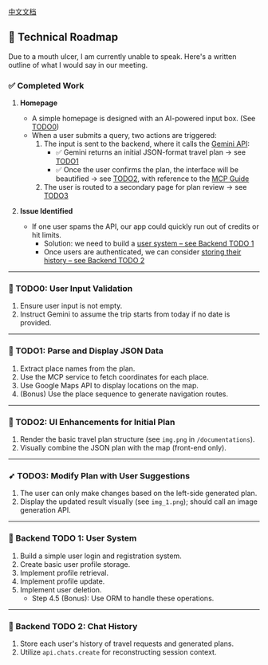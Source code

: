 
[中文文档](documentations/CODE_OF_CONDUCT_CN.md)
## 🧪 Technical Roadmap

Due to a mouth ulcer, I am currently unable to speak. Here's a written outline of what I would say in our meeting.

### ✅ Completed Work

1. **Homepage**
    - A simple homepage is designed with an AI-powered input box. (See [TODO0](#todo0))
    - When a user submits a query, two actions are triggered:
        1. The input is sent to the backend, where it calls the [Gemini API](https://www.gemini.com/):
            - ✅ Gemini returns an initial JSON-format travel plan → see [TODO1](#todo1)
            - ✅ Once the user confirms the plan, the interface will be beautified → see [TODO2](#todo2), with reference to the [MCP Guide](https://o90p05z3t4.feishu.cn/wiki/Vldsw7DYdiJHe4kmzcJc0wzTnIc)
        2. The user is routed to a secondary page for plan review → see [TODO3](#todo3)

2. **Issue Identified**
    - If one user spams the API, our app could quickly run out of credits or hit limits.
        - Solution: we need to build a [user system – see Backend TODO 1](#backend-todo-1)
        - Once users are authenticated, we can consider [storing their history – see Backend TODO 2](#backend-todo-2)

---

### 📝 TODO0: User Input Validation

1. Ensure user input is not empty.
2. Instruct Gemini to assume the trip starts from today if no date is provided.

---

### 🧠 TODO1: Parse and Display JSON Data

1. Extract place names from the plan.
2. Use the MCP service to fetch coordinates for each place.
3. Use Google Maps API to display locations on the map.
4. (Bonus) Use the place sequence to generate navigation routes.

---

### 🎨 TODO2: UI Enhancements for Initial Plan

1. Render the basic travel plan structure (see `img.png` in `/documentations`).
2. Visually combine the JSON plan with the map (front-end only).

---

### ➶ TODO3: Modify Plan with User Suggestions

1. The user can only make changes based on the left-side generated plan.
2. Display the updated result visually (see `img_1.png`); should call an image generation API.

---

### 🔐 Backend TODO 1: User System

1. Build a simple user login and registration system.
2. Create basic user profile storage.
3. Implement profile retrieval.
4. Implement profile update.
5. Implement user deletion.
    - Step 4.5 (Bonus): Use ORM to handle these operations.

---

### 📒 Backend TODO 2: Chat History

1. Store each user's history of travel requests and generated plans.
2. Utilize `api.chats.create` for reconstructing session context.

